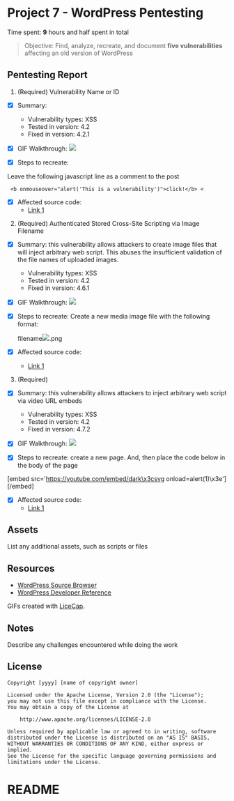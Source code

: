 # Project 7 - WordPress Pentesting

Time spent: **9** hours and half spent in total

> Objective: Find, analyze, recreate, and document **five vulnerabilities** affecting an old version of WordPress

## Pentesting Report

1. (Required) Vulnerability Name or ID
  - [x] Summary: 
    - Vulnerability types: XSS
    - Tested in version: 4.2
    - Fixed in version: 4.2.1
  - [x] GIF Walkthrough:
  ![](./Question_1.gif)
  
  - [x] Steps to recreate: 
  
  Leave the following javascript line as a comment to the post
  
  ``` <b onmouseover="alert('This is a vulnerability')">click!</b> <```
  
  - [x] Affected source code:
    - [Link 1](https://core.trac.wordpress.org/browser/tags/version/src/source_file.php)
2. (Required) Authenticated Stored Cross-Site Scripting via Image Filename
  - [x] Summary: this vulnerability allows attackers to create image files that will inject arbitrary web script.
  This abuses the insufficient validation of the file names of uploaded images.
  
    - Vulnerability types: XSS
    - Tested in version: 4.2
    - Fixed in version: 4.6.1
  - [x] GIF Walkthrough:
   ![](./Question2.gif)
  
  
  - [x] Steps to recreate: Create a new media image file with the following format:
  
    filename<img src=a onerror=alert(1)>.png
  
  - [x] Affected source code:
    - [Link 1](https://core.trac.wordpress.org/browser/tags/version/src/source_file.php)
    
3. (Required) 
  - [x] Summary: this vulnerability allows attackers to inject arbitrary web script via video URL embeds
  
    - Vulnerability types: XSS
    - Tested in version: 4.2
    - Fixed in version: 4.7.2
  - [x] GIF Walkthrough:
  ![](./Question_1.gif)
  
  
  - [x] Steps to recreate: create a new page. And, then place the code below in the body of the page
  
  [embed src='https://youtube.com/embed/dark\x3csvg onload=alert(1)\x3e'][/embed]
  
  - [x] Affected source code:
    - [Link 1](https://core.trac.wordpress.org/browser/tags/version/src/source_file.php)

## Assets

List any additional assets, such as scripts or files

## Resources

- [WordPress Source Browser](https://core.trac.wordpress.org/browser/)
- [WordPress Developer Reference](https://developer.wordpress.org/reference/)

GIFs created with [LiceCap](http://www.cockos.com/licecap/).

## Notes

Describe any challenges encountered while doing the work

## License

    Copyright [yyyy] [name of copyright owner]

    Licensed under the Apache License, Version 2.0 (the "License");
    you may not use this file except in compliance with the License.
    You may obtain a copy of the License at

        http://www.apache.org/licenses/LICENSE-2.0

    Unless required by applicable law or agreed to in writing, software
    distributed under the License is distributed on an "AS IS" BASIS,
    WITHOUT WARRANTIES OR CONDITIONS OF ANY KIND, either express or implied.
    See the License for the specific language governing permissions and
    limitations under the License.
# README

